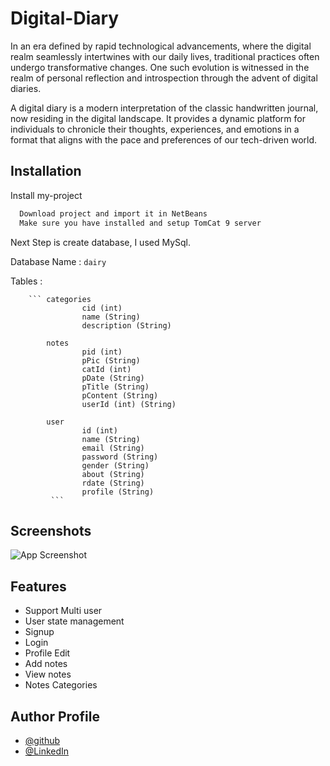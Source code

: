 
# Digital-Diary

In an era defined by rapid technological advancements, where the digital realm seamlessly intertwines with our daily lives, traditional practices often undergo transformative changes. One such evolution is witnessed in the realm of personal reflection and introspection through the advent of digital diaries.

A digital diary is a modern interpretation of the classic handwritten journal, now residing in the digital landscape. It provides a dynamic platform for individuals to chronicle their thoughts, experiences, and emotions in a format that aligns with the pace and preferences of our tech-driven world.


## Installation

Install my-project

```bash
  Download project and import it in NetBeans
  Make sure you have installed and setup TomCat 9 server
```

Next Step is create database, I used MySql.

Database Name : 
            ``` dairy  ```
    
Tables : 

        ``` categories
                    cid (int)
                    name (String)
                    description (String)
                    
            notes
                    pid (int)
                    pPic (String)
                    catId (int) 
                    pDate (String)
                    pTitle (String)
                    pContent (String)
                    userId (int) (String)

            user
                    id (int)
                    name (String)
                    email (String)
                    password (String)
                    gender (String)
                    about (String)
                    rdate (String)
                    profile (String)
             ```
## Screenshots

![App Screenshot](https://via.placeholder.com/468x300?text=App+Screenshot+Here)


## Features

- Support Multi user
- User state management
- Signup
- Login
- Profile Edit
- Add notes
- View notes
- Notes Categories



## Author Profile

- [@github](https://www.github.com/vijay320)
- [@LinkedIn](https://www.linkedin.com/in/koder-vijay/)

